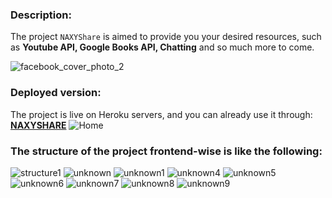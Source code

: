 
### Description:

The project `NAXYShare` is aimed to provide you your desired resources, such as **Youtube API, Google Books API, Chatting** and so much more to come.

![facebook_cover_photo_2](https://user-images.githubusercontent.com/67411717/184535527-1ac2470e-c791-47fa-bb78-ecab05f74fb3.png)

### Deployed version:
The project is live on Heroku servers, and you can already use it through: **[NAXYSHARE](https://naxyshare.herokuapp.com/home)**
![Home](https://user-images.githubusercontent.com/67411717/184536452-0bfb26d2-6331-4004-b855-0cf0251af201.png)

### The structure of the project frontend-wise is like the following:
![structure1](https://user-images.githubusercontent.com/67411717/184538909-70bf358e-a215-4326-a1f3-4017ab165132.png)
![unknown](https://user-images.githubusercontent.com/67411717/184536438-22b0d2a7-b532-4e8d-beb7-8073c579e6fb.png)
![unknown1](https://user-images.githubusercontent.com/67411717/184536446-0198fd7c-505c-469a-8004-87ee2a602af3.png)
![unknown4](https://user-images.githubusercontent.com/67411717/184536455-69c57876-e691-47c1-aee1-302353d92101.png)
![unknown5](https://user-images.githubusercontent.com/67411717/184536460-2a188c3a-fb51-4c08-9f3a-29fe3c2357e2.png)
![unknown6](https://user-images.githubusercontent.com/67411717/184536462-6ec9b5a1-13b9-4fa0-9937-ea61166bcb60.png)
![unknown7](https://user-images.githubusercontent.com/67411717/184536466-4db453e5-5bc4-400f-adf3-af4826a7fa37.png)
![unknown8](https://user-images.githubusercontent.com/67411717/184536467-caaa8006-f5ab-4109-83ee-202b3406ab61.png)
![unknown9](https://user-images.githubusercontent.com/67411717/184536471-843987f2-974c-48bb-b21f-bfe583bd9242.png)

